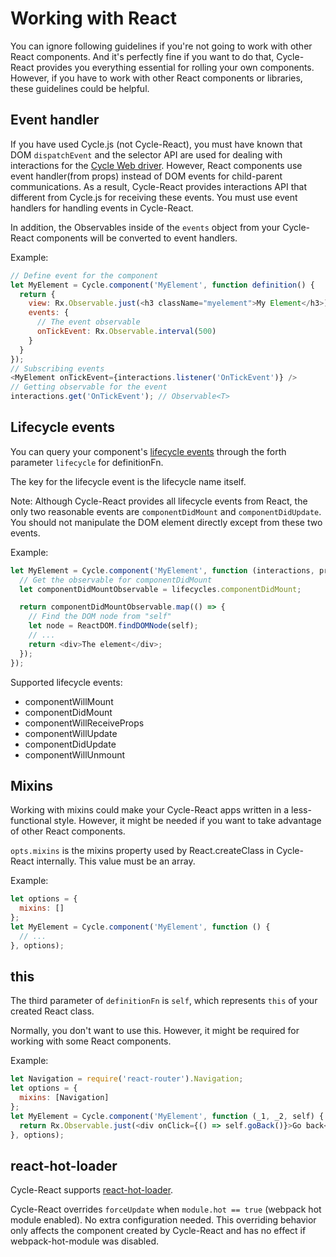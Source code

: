 # Working with React

You can ignore following guidelines if you're not going to work with other
React components. And it's perfectly fine if you want to do that, Cycle-React
provides you everything essential for rolling your own components. However,
if you have to work with other React components or libraries, these guidelines
could be helpful.

## Event handler

If you have used Cycle.js (not Cycle-React), you must have known that DOM
`dispatchEvent` and the selector API are used for dealing with interactions
for the [Cycle Web driver](http://cycle.js.org/basic-examples.html).
However, React components use event handler(from props) instead of
DOM events for child-parent communications. As a result, Cycle-React provides
interactions API that different from Cycle.js for receiving these events. You
must use event handlers for handling events in Cycle-React.

In addition, the Observables inside of the `events` object from your Cycle-React
components will be converted to event handlers.

Example:

```js
// Define event for the component
let MyElement = Cycle.component('MyElement', function definition() {
  return {
    view: Rx.Observable.just(<h3 className="myelement">My Element</h3>),
    events: {
      // The event observable
      onTickEvent: Rx.Observable.interval(500)
    }
  }
});
// Subscribing events
<MyElement onTickEvent={interactions.listener('OnTickEvent')} />
// Getting observable for the event
interactions.get('OnTickEvent'); // Observable<T>
```

## Lifecycle events

You can query your component's
[lifecycle events](https://facebook.github.io/react/docs/component-specs.html)
through the forth parameter `lifecycle` for definitionFn.

The key for the lifecycle event is the lifecycle name itself.

Note: Although Cycle-React provides all lifecycle events from React, the only
two reasonable events are `componentDidMount` and `componentDidUpdate`.
You should not manipulate the DOM element directly except from these two events.

Example:

```js
let MyElement = Cycle.component('MyElement', function (interactions, props, self, lifecycles) {
  // Get the observable for componentDidMount
  let componentDidMountObservable = lifecycles.componentDidMount;

  return componentDidMountObservable.map(() => {
    // Find the DOM node from "self"
    let node = ReactDOM.findDOMNode(self);
    // ...
    return <div>The element</div>;
  });
});
```

Supported lifecycle events:

- componentWillMount
- componentDidMount
- componentWillReceiveProps
- componentWillUpdate
- componentDidUpdate
- componentWillUnmount

## Mixins

Working with mixins could make your Cycle-React apps written in a
less-functional style. However, it might be needed if you want to take
advantage of other React components.

`opts.mixins` is the mixins property used by React.createClass in
Cycle-React internally. This value must be an array.

Example:

```js
let options = {
  mixins: []
};
let MyElement = Cycle.component('MyElement', function () {
  // ...
}, options);
```

## this

The third parameter of `definitionFn` is `self`, which represents `this` of
your created React class.

Normally, you don't want to use this. However, it might be required for
working with some React components.

Example:

```js
let Navigation = require('react-router').Navigation;
let options = {
  mixins: [Navigation]
};
let MyElement = Cycle.component('MyElement', function (_1, _2, self) {
  return Rx.Observable.just(<div onClick={() => self.goBack()}>Go back</div>);
}, options);
```

## react-hot-loader

Cycle-React supports
[react-hot-loader](https://github.com/gaearon/react-hot-loader).

Cycle-React overrides `forceUpdate` when `module.hot == true`
(webpack hot module enabled). No extra configuration needed.
This overriding behavior only affects the component created by Cycle-React
and has no effect if webpack-hot-module was disabled.
